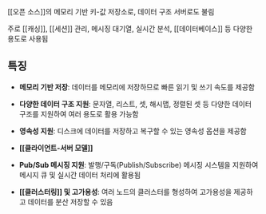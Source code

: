 [[오픈 소스]]의 메모리 기반 키-값 저장소로, 데이터 구조 서버로도 불림

주로 [[캐싱]], [[세션]] 관리, 메시징 대기열, 실시간 분석, [[데이터베이스]] 등 다양한 용도로 사용됨

## 특징

- **메모리 기반 저장**: 데이터를 메모리에 저장하므로 빠른 읽기 및 쓰기 속도를 제공함
    
- **다양한 데이터 구조 지원**: 문자열, 리스트, 셋, 해시맵, 정렬된 셋 등 다양한 데이터 구조를 지원하여 여러 용도로 활용 가능함
    
- **영속성 지원**: 디스크에 데이터를 저장하고 복구할 수 있는 영속성 옵션을 제공함
    
- **[[클라이언트-서버 모델]]**
    
- **Pub/Sub 메시징 지원**: 발행/구독(Publish/Subscribe) 메시징 시스템을 지원하여 메시지 큐 및 실시간 데이터 처리에 활용됨
    
- **[[클러스터링]] 및 고가용성**: 여러 노드의 클러스터를 형성하여 고가용성을 제공하고 데이터를 분산 저장할 수 있음